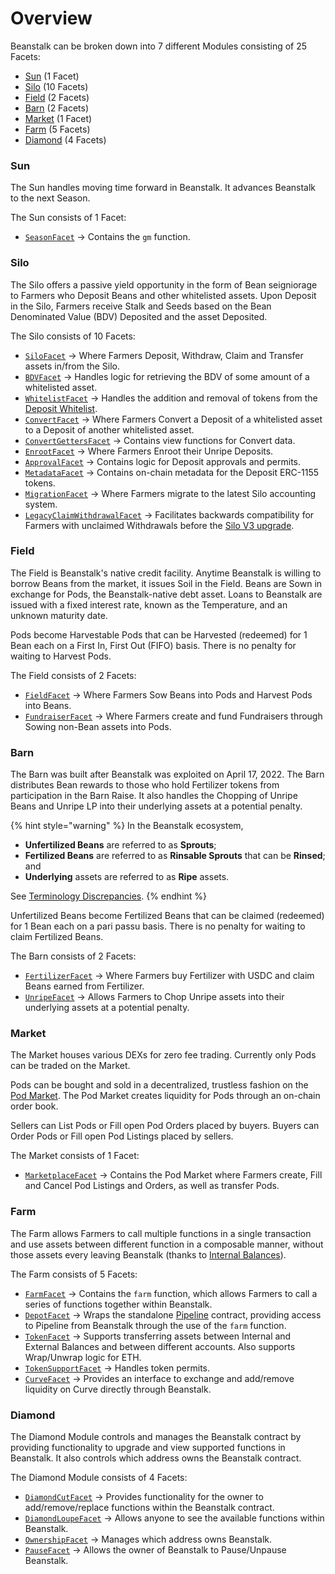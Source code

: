 # Overview

Beanstalk can be broken down into 7 different Modules consisting of 25 Facets:

* [Sun](sun/) (1 Facet)
* [Silo](silo/) (10 Facets)
* [Field](field/) (2 Facets)&#x20;
* [Barn](barn/) (2 Facets)
* [Market](market/) (1 Facet)
* [Farm](depot/) (5 Facets)
* [Diamond](diamond/) (4 Facets)

### Sun

The Sun handles moving time forward in Beanstalk. It advances Beanstalk to the next Season.

The Sun consists of 1 Facet:

* [`SeasonFacet`](sun/season-facet.md) -> Contains the `gm` function.

### Silo

The Silo offers a passive yield opportunity in the form of Bean seigniorage to Farmers who Deposit Beans and other whitelisted assets. Upon Deposit in the Silo, Farmers receive Stalk and Seeds based on the Bean Denominated Value (BDV) Deposited and the asset Deposited.

The Silo consists of 10 Facets:

* [`SiloFacet`](silo/silo-facet.md) -> Where Farmers Deposit, Withdraw, Claim and Transfer assets in/from the Silo.
* [`BDVFacet`](silo/bdv-facet.md) -> Handles logic for retrieving the BDV of some amount of a whitelisted asset.
* [`WhitelistFacet`](silo/whitelist-facet.md) -> Handles the addition and removal of tokens from the [Deposit Whitelist](https://docs.bean.money/almanac/farm/silo#deposit-whitelist).
* [`ConvertFacet`](silo/convert-facet.md) -> Where Farmers Convert a Deposit of a whitelisted asset to a Deposit of another whitelisted asset.
* [`ConvertGettersFacet`](silo/convert-facet-1.md) -> Contains view functions for Convert data.
* [`EnrootFacet`](silo/convert-facet-2.md) -> Where Farmers Enroot their Unripe Deposits.
* [`ApprovalFacet`](silo/approval-facet.md) -> Contains logic for Deposit approvals and permits.
* [`MetadataFacet`](silo/metadata-facet.md) -> Contains on-chain metadata for the Deposit ERC-1155 tokens.
* [`MigrationFacet`](silo/migration-facet.md) -> Where Farmers migrate to the latest Silo accounting system.
* [`LegacyClaimWithdrawalFacet`](silo/legacy-claim-withdrawal-facet.md) -> Facilitates backwards compatibility for Farmers with unclaimed Withdrawals before the [Silo V3 upgrade](https://bean.money/bip-36).

### Field

The Field is Beanstalk's native credit facility. Anytime Beanstalk is willing to borrow Beans from the market, it issues Soil in the Field. Beans are Sown in exchange for Pods, the Beanstalk-native debt asset. Loans to Beanstalk are issued with a fixed interest rate, known as the Temperature, and an unknown maturity date.

Pods become Harvestable Pods that can be Harvested (redeemed) for 1 Bean each on a First In, First Out (FIFO) basis. There is no penalty for waiting to Harvest Pods.

The Field consists of 2 Facets:

* [`FieldFacet`](field/field-facet.md) -> Where Farmers Sow Beans into Pods and Harvest Pods into Beans.
* [`FundraiserFacet`](field/fundraiser-facet.md) -> Where Farmers create and fund Fundraisers through Sowing non-Bean assets into Pods.

### Barn

The Barn was built after Beanstalk was exploited on April 17, 2022. The Barn distributes Bean rewards to those who hold Fertilizer tokens from participation in the Barn Raise. It also handles the Chopping of Unripe Beans and Unripe LP into their underlying assets at a potential penalty.

{% hint style="warning" %}
In the Beanstalk ecosystem,&#x20;

* **Unfertilized Beans** are referred to as **Sprouts**;
* **Fertilized Beans** are referred to as **Rinsable Sprouts** that can be **Rinsed**; and
* **Underlying** assets are referred to as **Ripe** assets. &#x20;

See [Terminology Discrepancies](../misc/terminology-discrepancies.md).
{% endhint %}

Unfertilized Beans become Fertilized Beans that can be claimed (redeemed) for 1 Bean each on a pari passu basis. There is no penalty for waiting to claim Fertilized Beans.

The Barn consists of 2 Facets:

* [`FertilizerFacet`](barn/fertilizer-facet.md) -> Where Farmers buy Fertilizer with USDC and claim Beans earned from Fertilizer.
* [`UnripeFacet`](barn/unripe-facet.md) -> Allows Farmers to Chop Unripe assets into their underlying assets at a potential penalty.

### Market

The Market houses various DEXs for zero fee trading. Currently only Pods can be traded on the Market.

Pods can be bought and sold in a decentralized, trustless fashion on the [Pod Market](https://docs.bean.money/almanac/farm/market#the-pod-market). The Pod Market creates liquidity for Pods through an on-chain order book.

Sellers can List Pods or Fill open Pod Orders placed by buyers. Buyers can Order Pods or Fill open Pod Listings placed by sellers.

The Market consists of 1 Facet:

* [`MarketplaceFacet`](market/marketplace-facet.md) -> Contains the Pod Market where Farmers create, Fill and Cancel Pod Listings and Orders, as well as transfer Pods.

### Farm

The Farm allows Farmers to call multiple functions in a single transaction and use assets between different function in a composable manner, without those assets every leaving Beanstalk (thanks to [Internal Balances](../overview/internal-balances.md)).

The Farm consists of 5 Facets:

* [`FarmFacet`](depot/farm-facet.md) -> Contains the `farm` function, which allows Farmers to call a series of functions together within Beanstalk.
* [`DepotFacet`](depot/depot-facet.md) -> Wraps the standalone [Pipeline](https://evmpipeline.org/) contract, providing access to Pipeline from Beanstalk through the use of the `farm` function.
* [`TokenFacet`](depot/token-facet.md) -> Supports transferring assets between Internal and External Balances and between different accounts. Also supports Wrap/Unwrap logic for ETH.
* [`TokenSupportFacet`](depot/token-support-facet.md) -> Handles token permits.
* [`CurveFacet`](depot/curve-facet.md) -> Provides an interface to exchange and add/remove liquidity on Curve directly through Beanstalk.

### Diamond

The Diamond Module controls and manages the Beanstalk contract by providing functionality to upgrade and view supported functions in Beanstalk. It also controls which address owns the Beanstalk contract.

The Diamond Module consists of 4 Facets:

* [`DiamondCutFacet`](diamond/diamond-cut-facet.md) -> Provides functionality for the owner to add/remove/replace functions within the Beanstalk contract.
* [`DiamondLoupeFacet`](diamond/diamond-loupe-facet.md) -> Allows anyone to see the available functions within Beanstalk.
* [`OwnershipFacet`](diamond/ownership-facet.md) -> Manages which address owns Beanstalk.
* [`PauseFacet`](diamond/pause-facet.md) -> Allows the owner of Beanstalk to Pause/Unpause Beanstalk.
